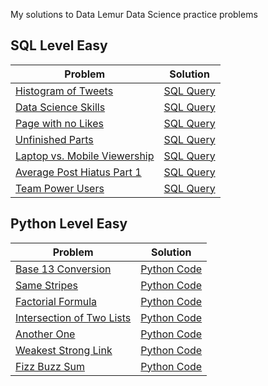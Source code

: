 My solutions to Data Lemur Data Science practice problems

## SQL Level Easy

| Problem       | Solution      |
| ------------- | ------------- |
| [Histogram of Tweets](https://datalemur.com/questions/sql-histogram-tweets)  | [SQL Query](SQL/HistogramOfTweets.sql)  |
| [Data Science Skills](https://datalemur.com/questions/matching-skills)  | [SQL Query](SQL/LinkedInDataScienceSkills.sql)  |
| [Page with no Likes](https://datalemur.com/questions/sql-page-with-no-likes)  | [SQL Query](SQL/PageWithNoLikes.sql)  |
| [Unfinished Parts](https://datalemur.com/questions/tesla-unfinished-parts)  | [SQL Query](SQL/UnfinishedParts.sql)  |
| [Laptop vs. Mobile Viewership](https://datalemur.com/questions/laptop-mobile-viewership)  | [SQL Query](SQL/LaptopMobileViewership.sql)  |
| [Average Post Hiatus Part 1](https://datalemur.com/questions/sql-average-post-hiatus-1)  | [SQL Query](SQL/AveragePostHiatusP1.sql)  |
| [Team Power Users](https://datalemur.com/questions/teams-power-users)  | [SQL Query](SQL/TeamPowerUsers.sql)  |

## Python Level Easy
| Problem       | Solution      |
| ------------- | ------------- |
| [Base 13 Conversion](https://datalemur.com/questions/python-base-13-conversion)  | [Python Code](Python/base13conversion.py)  |
| [Same Stripes](https://datalemur.com/questions/python-same-stripes)  | [Python Code](Python/sameStripes.py)  |
| [Factorial Formula](https://datalemur.com/questions/python-factorial-formula)  | [Python Code](Python/factorial.py)  |
| [Intersection of Two Lists](https://datalemur.com/questions/python-intersection-of-two-lists)  | [Python Code](Python/Intersectionof2lists.py)  |
| [Another One](https://datalemur.com/questions/python-add-another-one)  | [Python Code](Python/anotherone.py)  |
| [Weakest Strong Link](https://datalemur.com/questions/python-weakest-strong-link)  | [Python Code](Python/weakeststronglink.py)  |
| [Fizz Buzz Sum](https://datalemur.com/questions/python-fizz-buzz-sum)  | [Python Code](Python/FizzBuzzSum.py)  |
